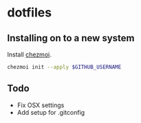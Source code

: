 # dotfiles

## Installing on to a new system

Install [chezmoi](https://www.chezmoi.io/install/).

```sh
chezmoi init --apply $GITHUB_USERNAME
```

## Todo

- Fix OSX settings
- Add setup for .gitconfig
